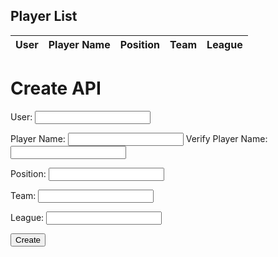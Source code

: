 ## Player List

<table>
  <thead>
  <tr>
    <th>User</th>
    <th>Player Name</th>
    <th>Position</th>
    <th>Team</th>
    <th>League</th>
  </tr>
  </thead>
  <tbody id="result">
    <!-- javascript generated data -->
  </tbody>
</table>

<h1>Create API</h1>

<form action="javascript:create_player()">
    <p><label>
        User:
        <input type="text" name="user" id="user" required>
    </label></p>
    <p><label>
        Player Name:
        <input type="text" name="player" id="player" required>
        Verify Player Name:
        <input type="text" name="playerV" id="playerV" required>
    </label></p>
    <p><label>
        Position:
        <input type="text" name="position" id="position" required>
    </label></p>
    <p><label>
        Team:
        <input type="text" name="team" id="team" required>
    </label></p>
    <p>
    <p><label>
        League:
        <input type="text" name="league" id="league" required>
    </label></p>
    <p>
        <button>Create</button>
    </p>
</form>

<script>
  // prepare HTML result container for new output
  const resultContainer = document.getElementById("result");
  // prepare URL's to allow easy switch from deployment and localhost
  const url = "https://barn.nighthawkcodingsociety.com/api/players"
  const create_fetch = url + '/create';
  const read_fetch = url + '/';

  // Load users on page entry
  read_players();


  // Display User Table, data is fetched from Backend Database
  function read_players() {
    // prepare fetch options
    const read_options = {
      method: 'GET', // *GET, POST, PUT, DELETE, etc.
      mode: 'cors', // no-cors, *cors, same-origin
      cache: 'default', // *default, no-cache, reload, force-cache, only-if-cached
      credentials: 'omit', // include, *same-origin, omit
      headers: {
        'Content-Type': 'application/json'
      },
    };

    // fetch the data from API
    fetch(read_fetch, read_options)
      // response is a RESTful "promise" on any successful fetch
      .then(response => {
        // check for response errors
        if (response.status !== 200) {
            const errorMsg = 'Database read error: ' + response.status;
            console.log(errorMsg);
            const tr = document.createElement("tr");
            const td = document.createElement("td");
            td.innerHTML = errorMsg;
            tr.appendChild(td);
            resultContainer.appendChild(tr);
            return;
        }
        // valid response will have json data
        response.json().then(data => {
            console.log(data);
            for (let row in data) {
              console.log(data[row]);
              add_row(data[row]);
            }
        })
    })
    // catch fetch errors (ie ACCESS to server blocked)
    .catch(err => {
      console.error(err);
      const tr = document.createElement("tr");
      const td = document.createElement("td");
      td.innerHTML = err;
      tr.appendChild(td);
      resultContainer.appendChild(tr);
    });
  }

  function create_player(){
    //Validate Password (must be 6-20 characters in len)
    //verifyPassword("click");
    const body = {
        uid: document.getElementById("user").value,
        player: document.getElementById("player").value,
        position: document.getElementById("position").value,
        team: document.getElementById("team").value,
        league: document.getElementById("league").value
    };
    const requestOptions = {
        method: 'POST',
        body: JSON.stringify(body),
        headers: {
            "content-type": "application/json",
            'Authorization': 'Bearer my-token',
        },
    };

    // URL for Create API
    // Fetch API call to the database to create a new user
    fetch(create_fetch, requestOptions)
      .then(response => {
        // trap error response from Web API
        if (response.status !== 200) {
          const errorMsg = 'Database create error: ' + response.status;
          console.log(errorMsg);
          const tr = document.createElement("tr");
          const td = document.createElement("td");
          td.innerHTML = errorMsg;
          tr.appendChild(td);
          resultContainer.appendChild(tr);
          return;
        }
        // response contains valid result
        response.json().then(data => {
            console.log(data);
            //add a table row for the new/created userid
            add_row(data);
        })
    })
  }

  function add_row(data) {
    const tr = document.createElement("tr");
    const user = document.createElement("td");
    const player = document.createElement("td");
    const position = document.createElement("td")
    const team = document.createElement("td");
    const league = document.createElement("td");
  

    // obtain data that is specific to the API
    user.innerHTML = data.user; 
    player.innerHTML = data.player; 
    position.innerHTML = data.position;
    team.innerHTML = data.team; 
    league.innerHTML = data.league; 

    // add HTML to container
    tr.appendChild(user);
    tr.appendChild(player);
    tr.appendChild(position);
    tr.appendChild(team);
    tr.appendChild(league);

    resultContainer.appendChild(tr);
  }

</script>
